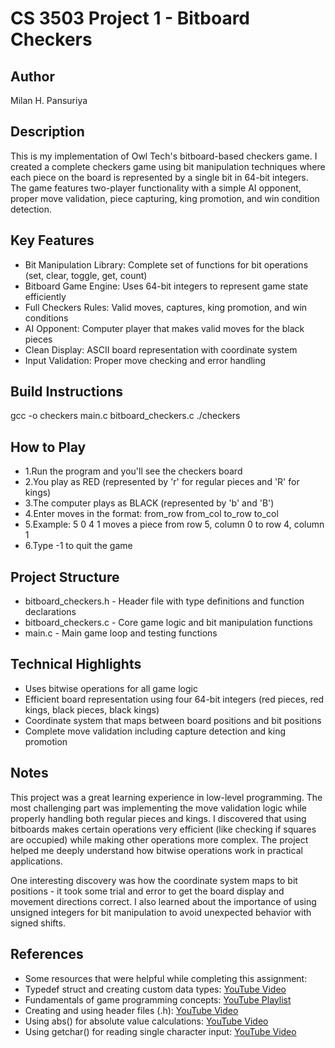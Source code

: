 # CS 3503 Project 1 - Bitboard Checkers

## Author
Milan H. Pansuriya

## Description
This is my implementation of Owl Tech's bitboard-based checkers game. I created a complete checkers game using bit manipulation techniques where each piece on the board is represented by a single bit in 64-bit integers. The game features two-player functionality with a simple AI opponent, proper move validation, piece capturing, king promotion, and win condition detection.

## Key Features
- Bit Manipulation Library: Complete set of functions for bit operations (set, clear, toggle, get, count)
- Bitboard Game Engine: Uses 64-bit integers to represent game state efficiently
- Full Checkers Rules: Valid moves, captures, king promotion, and win conditions
- AI Opponent: Computer player that makes valid moves for the black pieces
- Clean Display: ASCII board representation with coordinate system
- Input Validation: Proper move checking and error handling
  
## Build Instructions
gcc -o checkers main.c bitboard_checkers.c
./checkers

## How to Play
- 1.Run the program and you'll see the checkers board
- 2.You play as RED (represented by 'r' for regular pieces and 'R' for kings)
- 3.The computer plays as BLACK (represented by 'b' and 'B')
- 4.Enter moves in the format: from_row from_col to_row to_col
- 5.Example: 5 0 4 1 moves a piece from row 5, column 0 to row 4, column 1
- 6.Type -1 to quit the game

## Project Structure
- bitboard_checkers.h - Header file with type definitions and function declarations
- bitboard_checkers.c - Core game logic and bit manipulation functions
- main.c - Main game loop and testing functions

## Technical Highlights
- Uses bitwise operations for all game logic
- Efficient board representation using four 64-bit integers (red pieces, red kings, black pieces, black kings)
- Coordinate system that maps between board positions and bit positions
- Complete move validation including capture detection and king promotion

## Notes
This project was a great learning experience in low-level programming. The most challenging part was implementing the move validation logic while properly handling both regular pieces and kings. I discovered that using bitboards makes certain operations very efficient (like checking if squares are occupied) while making other operations more complex. The project helped me deeply understand how bitwise operations work in practical applications.

One interesting discovery was how the coordinate system maps to bit positions - it took some trial and error to get the board display and movement directions correct. I also learned about the importance of using unsigned integers for bit manipulation to avoid unexpected behavior with signed shifts.

## References
- Some resources that were helpful while completing this assignment:
- Typedef struct and creating custom data types: [YouTube Video](https://youtu.be/Bw3sUC6Txus?si=IBjiDffSDi1KDQvO)
- Fundamentals of game programming concepts: [YouTube Playlist](https://youtube.com/playlist?list=PLmN0neTso3Jxh8ZIylk74JpwfiWNI76Cs&si=CwTY65-_tf_sbLnx)
- Creating and using header files (.h): [YouTube Video](https://youtu.be/mR8P0NU-ues?si=GxxLlpFmcC3yzVXr)
- Using abs() for absolute value calculations: [YouTube Video](https://youtu.be/VcEHkVStszM?si=zxfbuP6uaIOkWumO)
- Using getchar() for reading single character input: [YouTube Video](https://youtu.be/TW3yNJU5geg?si=qEePnugtJ3mm1LxZ)
